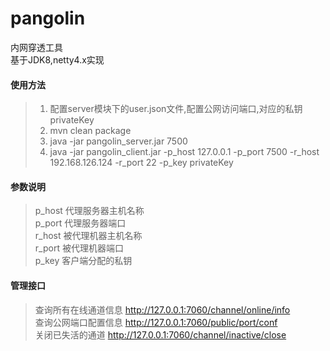 # pangolin
内网穿透工具  
基于JDK8,netty4.x实现

#### 使用方法

   >1. 配置server模块下的user.json文件,配置公网访问端口,对应的私钥privateKey
   >2. mvn clean package  
   >3. java -jar pangolin_server.jar 7500  
   >4. java -jar pangolin_client.jar -p_host 127.0.0.1 -p_port 7500 -r_host 192.168.126.124 -r_port 22 -p_key privateKey


#### 参数说明  
   >p_host 代理服务器主机名称  
   >p_port 代理服务器端口  
   >r_host 被代理机器主机名称  
   >r_port 被代理机器端口  
   >p_key 客户端分配的私钥


#### 管理接口  
>查询所有在线通道信息 http://127.0.0.1:7060/channel/online/info  
>查询公网端口配置信息 http://127.0.0.1:7060/public/port/conf  
>关闭已失活的通道 http://127.0.0.1:7060/channel/inactive/close